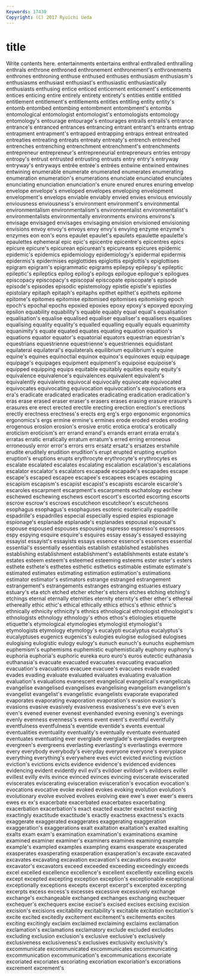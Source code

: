 ```yaml
---
Keywords: 17430 
Copyright: (C) 2017 Ryuichi Ueda
---
```


# title

Write contents here.
 entertainments entertains enthral
enthralled enthralling enthrals enthrone enthroned enthronement enthronement's enthronements enthrones enthroning
enthuse enthused enthuses enthusiasm enthusiasm's enthusiasms enthusiast enthusiast's enthusiastic enthusiastically
enthusiasts enthusing entice enticed enticement enticement's enticements entices enticing entire
entirely entirety entirety's entities entitle entitled entitlement entitlement's entitlements entitles
entitling entity entity's entomb entombed entombing entombment entombment's entombs entomological
entomologist entomologist's entomologists entomology entomology's entourage entourage's entourages entrails entrails's
entrance entrance's entranced entrances entrancing entrant entrant's entrants entrap entrapment
entrapment's entrapped entrapping entraps entreat entreated entreaties entreating entreats entreaty
entreaty's entrench entrenched entrenches entrenching entrenchment entrenchment's entrenchments entrepreneur entrepreneur's
entrepreneurial entrepreneurs entries entropy entropy's entrust entrusted entrusting entrusts entry
entry's entryway entryway's entryways entrée entrée's entrées entwine entwined entwines
entwining enumerable enumerate enumerated enumerates enumerating enumeration enumeration's enumerations enunciate
enunciated enunciates enunciating enunciation enunciation's enure enured enures enuring envelop
envelope envelope's enveloped envelopes enveloping envelopment envelopment's envelops enviable enviably
envied envies envious enviously enviousness enviousness's environment environment's environmental environmentalism
environmentalism's environmentalist environmentalist's environmentalists environmentally environments environs environs's envisage envisaged
envisages envisaging envision envisioned envisioning envisions envoy envoy's envoys envy
envy's envying enzyme enzyme's enzymes eon eon's eons epaulet epaulet's
epaulets epaulette epaulette's epaulettes ephemeral epic epic's epicentre epicentre's epicentres
epics epicure epicure's epicurean epicurean's epicureans epicures epidemic epidemic's epidemics
epidemiology epidemiology's epidermal epidermis epidermis's epidermises epiglottides epiglottis epiglottis's epiglottises
epigram epigram's epigrammatic epigrams epilepsy epilepsy's epileptic epileptic's epileptics epilog
epilog's epilogs epilogue epilogue's epilogues episcopacy episcopacy's episcopal episcopate episcopate's
episode episode's episodes episodic epistemology epistle epistle's epistles epistolary epitaph
epitaph's epitaphs epithet epithet's epithets epitome epitome's epitomes epitomise epitomised
epitomises epitomising epoch epoch's epochal epochs epoxied epoxies epoxy epoxy's
epoxyed epoxying epsilon equability equability's equable equably equal equal's equalisation
equalisation's equalise equalised equaliser equaliser's equalisers equalises equalising equality equality's
equalled equalling equally equals equanimity equanimity's equate equated equates equating
equation equation's equations equator equator's equatorial equators equestrian equestrian's equestrians
equestrienne equestrienne's equestriennes equidistant equilateral equilateral's equilaterals equilibrium equilibrium's equine
equine's equines equinoctial equinox equinox's equinoxes equip equipage equipage's equipages
equipment equipment's equipoise equipoise's equipped equipping equips equitable equitably equities
equity equity's equivalence equivalence's equivalences equivalent equivalent's equivalently equivalents equivocal
equivocally equivocate equivocated equivocates equivocating equivocation equivocation's equivocations era era's
eradicate eradicated eradicates eradicating eradication eradication's eras erase erased eraser
eraser's erasers erases erasing erasure erasure's erasures ere erect erected
erectile erecting erection erection's erections erectly erectness erectness's erects erg
erg's ergo ergonomic ergonomics ergonomics's ergs ermine ermine's ermines erode
eroded erodes eroding erogenous erosion erosion's erosive erotic erotica erotica's
erotically eroticism eroticism's err errand errand's errands errant errata errata's
erratas erratic erratically erratum erratum's erred erring erroneous erroneously error
error's errors errs ersatz ersatz's ersatzes erstwhile erudite eruditely erudition
erudition's erupt erupted erupting eruption eruption's eruptions erupts erythrocyte erythrocyte's
erythrocytes es escalate escalated escalates escalating escalation escalation's escalations escalator
escalator's escalators escapade escapade's escapades escape escape's escaped escapee escapee's
escapees escapes escaping escapism escapism's escapist escapist's escapists escarole escarole's
escaroles escarpment escarpment's escarpments eschatology eschew eschewed eschewing eschews escort
escort's escorted escorting escorts escrow escrow's escrows escutcheon escutcheon's escutcheons
esophagus esophagus's esophaguses esoteric esoterically espadrille espadrille's espadrilles especial especially
espied espies espionage espionage's esplanade esplanade's esplanades espousal espousal's espouse
espoused espouses espousing espresso espresso's espressos espy espying esquire esquire's
esquires essay essay's essayed essaying essayist essayist's essayists essays essence
essence's essences essential essential's essentially essentials establish established establishes establishing
establishment establishment's establishments estate estate's estates esteem esteem's esteemed esteeming
esteems ester ester's esters esthete esthete's esthetes esthetic esthetics estimable
estimate estimate's estimated estimates estimating estimation estimation's estimations estimator estimator's
estimators estrange estranged estrangement estrangement's estrangements estranges estranging estuaries estuary
estuary's eta etch etched etcher etcher's etchers etches etching etching's
etchings eternal eternally eternities eternity eternity's ether ether's ethereal ethereally
ethic ethic's ethical ethically ethics ethics's ethnic ethnic's ethnically ethnicity
ethnicity's ethnics ethnological ethnologist ethnologist's ethnologists ethnology ethnology's ethos ethos's
etiologies etiquette etiquette's etymological etymologies etymologist etymologist's etymologists etymology etymology's
eucalypti eucalyptus eucalyptus's eucalyptuses eugenics eugenics's eulogies eulogise eulogised eulogises
eulogising eulogistic eulogy eulogy's eunuch eunuch's eunuchs euphemism euphemism's euphemisms
euphemistic euphemistically euphony euphony's euphoria euphoria's euphoric eureka euro euro's
euros eutectic euthanasia euthanasia's evacuate evacuated evacuates evacuating evacuation evacuation's
evacuations evacuee evacuee's evacuees evade evaded evades evading evaluate evaluated
evaluates evaluating evaluation evaluation's evaluations evanescent evangelical evangelical's evangelicals evangelise
evangelised evangelises evangelising evangelism evangelism's evangelist evangelist's evangelistic evangelists evaporate
evaporated evaporates evaporating evaporation evaporation's evasion evasion's evasions evasive evasively
evasiveness evasiveness's eve eve's even even's evened evener evenest evenhanded
evening evening's evenings evenly evenness evenness's evens event event's eventful
eventfully eventfulness eventfulness's eventide eventide's events eventual eventualities eventuality eventuality's
eventually eventuate eventuated eventuates eventuating ever everglade everglade's everglades evergreen
evergreen's evergreens everlasting everlasting's everlastings evermore every everybody everybody's everyday
everyone everyone's everyplace everything everything's everywhere eves evict evicted evicting
eviction eviction's evictions evicts evidence evidence's evidenced evidences evidencing evident
evidently evil evil's evildoer evildoer's evildoers eviller evillest evilly evils
evince evinced evinces evincing eviscerate eviscerated eviscerates eviscerating evisceration evisceration's
evocation evocation's evocations evocative evoke evoked evokes evoking evolution evolution's
evolutionary evolve evolved evolves evolving ewe ewe's ewer ewer's ewers
ewes ex ex's exacerbate exacerbated exacerbates exacerbating exacerbation exacerbation's exact
exacted exacter exactest exacting exactingly exactitude exactitude's exactly exactness exactness's
exacts exaggerate exaggerated exaggerates exaggerating exaggeration exaggeration's exaggerations exalt exaltation
exaltation's exalted exalting exalts exam exam's examination examination's examinations examine
examined examiner examiner's examiners examines examining example example's exampled examples
exampling exams exasperate exasperated exasperates exasperating exasperation exasperation's excavate excavated
excavates excavating excavation excavation's excavations excavator excavator's excavators exceed exceeded
exceeding exceedingly exceeds excel excelled excellence excellence's excellent excellently excelling
excels except excepted excepting exception exception's exceptionable exceptional exceptionally exceptions
excepts excerpt excerpt's excerpted excerpting excerpts excess excess's excesses excessive
excessively exchange exchange's exchangeable exchanged exchanges exchanging exchequer exchequer's exchequers
excise excise's excised excises excising excision excision's excisions excitability excitability's
excitable excitation excitation's excite excited excitedly excitement excitement's excitements excites
exciting excitingly exclaim exclaimed exclaiming exclaims exclamation exclamation's exclamations exclamatory
exclude excluded excludes excluding exclusion exclusion's exclusive exclusive's exclusively exclusiveness
exclusiveness's exclusives exclusivity exclusivity's excommunicate excommunicated excommunicates excommunicating excommunication excommunication's
excommunications excoriate excoriated excoriates excoriating excoriation excoriation's excoriations excrement excrement's
